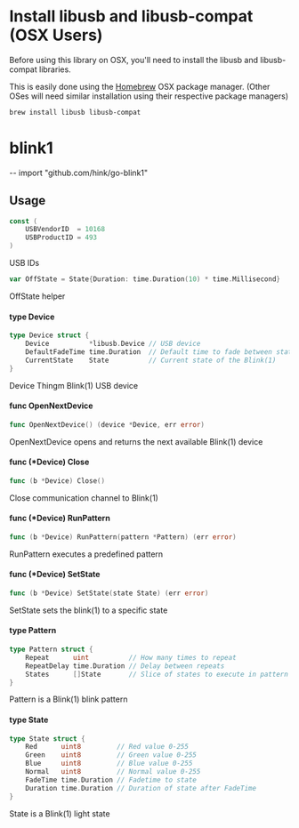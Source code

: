 # Install libusb and libusb-compat (OSX Users)

Before using this library on OSX, you'll need to install the libusb and libusb-compat libraries.

This is easily done using the [Homebrew](http://brew.sh/) OSX package manager.
(Other OSes will need similar installation using their respective package managers)

```bash
brew install libusb libusb-compat
```

# blink1
--
    import "github.com/hink/go-blink1"


## Usage

```go
const (
	USBVendorID  = 10168
	USBProductID = 493
)
```
USB IDs

```go
var OffState = State{Duration: time.Duration(10) * time.Millisecond}
```
OffState helper

#### type Device

```go
type Device struct {
	Device          *libusb.Device // USB device
	DefaultFadeTime time.Duration  // Default time to fade between states
	CurrentState    State          // Current state of the Blink(1)
}
```

Device Thingm Blink(1) USB device

#### func  OpenNextDevice

```go
func OpenNextDevice() (device *Device, err error)
```
OpenNextDevice opens and returns the next available Blink(1) device

#### func (*Device) Close

```go
func (b *Device) Close()
```
Close communication channel to Blink(1)

#### func (*Device) RunPattern

```go
func (b *Device) RunPattern(pattern *Pattern) (err error)
```
RunPattern executes a predefined pattern

#### func (*Device) SetState

```go
func (b *Device) SetState(state State) (err error)
```
SetState sets the blink(1) to a specific state

#### type Pattern

```go
type Pattern struct {
	Repeat      uint          // How many times to repeat
	RepeatDelay time.Duration // Delay between repeats
	States      []State       // Slice of states to execute in pattern
}
```

Pattern is a Blink(1) blink pattern

#### type State

```go
type State struct {
	Red      uint8         // Red value 0-255
	Green    uint8         // Green value 0-255
	Blue     uint8         // Blue value 0-255
	Normal   uint8         // Normal value 0-255
	FadeTime time.Duration // Fadetime to state
	Duration time.Duration // Duration of state after FadeTime
}
```

State is a Blink(1) light state
